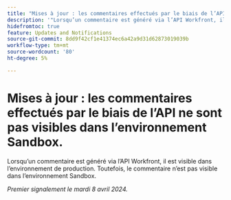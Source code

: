 ```yaml
---
title: "Mises à jour : les commentaires effectués par le biais de l’API ne sont pas visibles dans l’environnement Sandbox"
description: '"Lorsqu’un commentaire est généré via l’API Workfront, il est visible dans l’environnement de production. Toutefois, le commentaire n’est pas visible dans l’environnement Sandbox.          »'
hidefromtoc: true
feature: Updates and Notifications
source-git-commit: 8dd9f42cf1e41374ec6a42a9d31d62873019039b
workflow-type: tm+mt
source-wordcount: '80'
ht-degree: 5%

---
```



# Mises à jour : les commentaires effectués par le biais de l’API ne sont pas visibles dans l’environnement Sandbox.

Lorsqu’un commentaire est généré via l’API Workfront, il est visible dans l’environnement de production. Toutefois, le commentaire n’est pas visible dans l’environnement Sandbox.

_Premier signalement le mardi 8 avril 2024._

